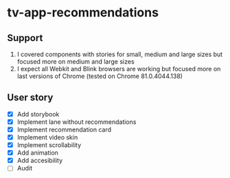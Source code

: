# tv-app-recommendations

## Support

1. I covered components with stories for small, medium and large sizes but focused more on medium and large sizes
2. I expect all Webkit and Blink browsers are working but focused more on last versions of Chrome (tested on Chrome 81.0.4044.138)

## User story

- [x] Add storybook
- [x] Implement lane without recommendations
- [x] Implement recommendation card
- [x] Implement video skin
- [x] Implement scrollability
- [x] Add animation
- [x] Add accesibility
- [ ] Audit
